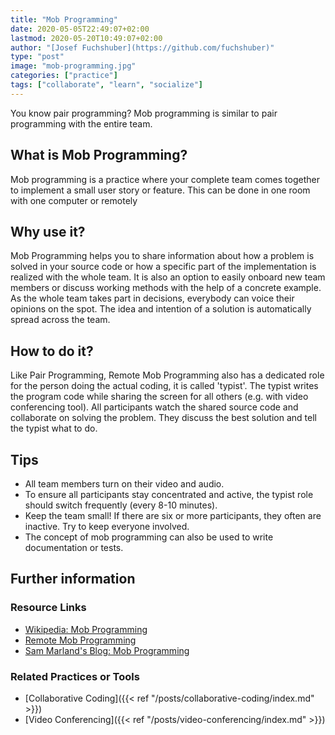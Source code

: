 ```yaml
---
title: "Mob Programming"
date: 2020-05-05T22:49:07+02:00
lastmod: 2020-05-20T10:49:07+02:00
author: "[Josef Fuchshuber](https://github.com/fuchshuber)"
type: "post"
image: "mob-programming.jpg"
categories: ["practice"]
tags: ["collaborate", "learn", "socialize"]
---
```


You know pair programming? Mob programming is similar to pair programming with the entire team.
<!--more-->

## What is Mob Programming?

Mob programming is a practice where your complete team comes together to implement a small user story or feature. This can be done in one room with one computer or remotely

## Why use it?

Mob Programming helps you to share information about how a problem is solved in your source code or how a specific part of the implementation is realized with the whole team. It is also an option to easily onboard new team members or discuss working methods with the help of a concrete example.
As the whole team takes part in decisions, everybody can voice their opinions on the spot. The idea and intention of a solution is automatically spread across the team.

## How to do it?

Like Pair Programming, Remote Mob Programming also has a dedicated role for the person doing the actual coding, it is called 'typist'. The typist writes the program code while sharing the screen for all others (e.g. with video conferencing tool). All participants watch the shared source code and collaborate on solving the problem. They discuss the best solution and tell the typist what to do.

## Tips

* All team members turn on their video and audio.
* To ensure all participants stay concentrated and active, the typist role should switch frequently (every 8-10 minutes).
* Keep the team small! If there are six or more participants, they often are inactive. Try to keep everyone involved.
* The concept of mob programming can also be used to write documentation or tests.

## Further information

### Resource Links

* [Wikipedia: Mob Programming](https://en.wikipedia.org/wiki/Mob_programming)
* [Remote Mob Programming](https://www.remotemobprogramming.org/)
* [Sam Marland's Blog: Mob Programming](https://blog.marland.io/mob-programming/)

### Related Practices or Tools

* [Collaborative Coding]({{< ref "/posts/collaborative-coding/index.md" >}})
* [Video Conferencing]({{< ref "/posts/video-conferencing/index.md" >}})
